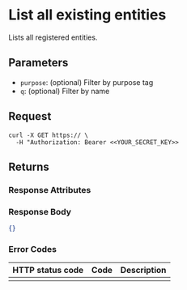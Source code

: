 # List all existing entities

Lists all registered entities.

## Parameters

- `purpose`: (optional) Filter by purpose tag
- `q`: (optional) Filter by name

## Request

```curl
curl -X GET https:// \
  -H "Authorization: Bearer <<YOUR_SECRET_KEY>>
```

## Returns

### Response Attributes

### Response Body

```json
{}
```

### Error Codes

| HTTP status code | Code | Description |
| ---------------- | ---- | ----------- |
|                  |      |             |
